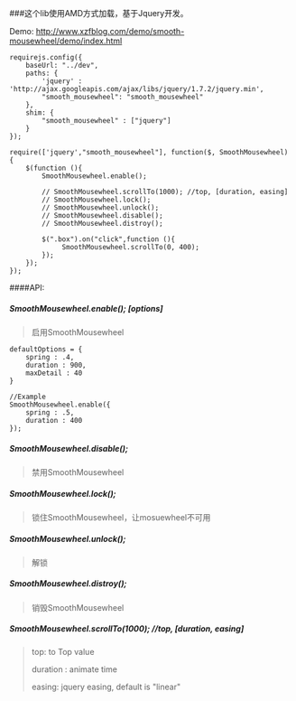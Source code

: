 ###这个lib使用AMD方式加载，基于Jquery开发。

Demo: <http://www.xzfblog.com/demo/smooth-mousewheel/demo/index.html>

	requirejs.config({
		baseUrl: "../dev",
		paths: {
			'jquery' : 'http://ajax.googleapis.com/ajax/libs/jquery/1.7.2/jquery.min',
			"smooth_mousewheel": "smooth_mousewheel"
		},
		shim: {
		    "smooth_mousewheel" : ["jquery"]
		}
	});

	require(['jquery',"smooth_mousewheel"], function($, SmoothMousewheel) {
		$(function (){
			SmoothMousewheel.enable();

			// SmoothMousewheel.scrollTo(1000); //top, [duration, easing]
			// SmoothMousewheel.lock(); 
			// SmoothMousewheel.unlock();
			// SmoothMousewheel.disable();
			// SmoothMousewheel.distroy();

			$(".box").on("click",function (){
				 SmoothMousewheel.scrollTo(0, 400);
			});
		});
	});


####API:
##### SmoothMousewheel.enable(); [options]
> 启用SmoothMousewheel

	defaultOptions = {
		spring : .4,
        duration : 900,
        maxDetail : 40
	}
	
	//Example
	SmoothMousewheel.enable({
		spring : .5,
        duration : 400
	});
	

##### SmoothMousewheel.disable();
> 禁用SmoothMousewheel

##### SmoothMousewheel.lock();
> 锁住SmoothMousewheel，让mosuewheel不可用

##### SmoothMousewheel.unlock();
> 解锁

##### SmoothMousewheel.distroy();
> 销毁SmoothMousewheel

##### SmoothMousewheel.scrollTo(1000); //top, [duration, easing]
> top: to Top value
> 
> duration : animate time
> 
> easing: jquery easing, default is "linear"